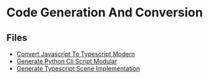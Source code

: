 # Code Generation And Conversion

## Files

- [Convert Javascript To Typescript Modern](convert-javascript-to-typescript-modern.md)
- [Generate Python Cli Script Modular](generate-python-cli-script-modular.md)
- [Generate Typescript Scene Implementation](generate-typescript-scene-implementation.md)

